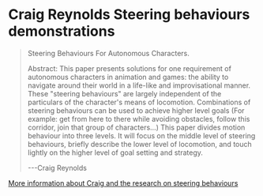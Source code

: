 # Craig Reynolds Steering behaviours demonstrations 
    
> Steering Behaviours For Autonomous Characters. 
>
> Abstract: This paper presents solutions for one requirement of autonomous characters in animation and games: the ability to navigate around their world in a life-like and improvisational manner. These "steering behaviours" are largely independent of the particulars of the character's means of locomotion. Combinations of steering behaviours can be used to achieve higher level goals (For example: get from here to there while avoiding obstacles, follow this corridor, join that group of characters...) This paper divides motion behaviour into three levels. It will focus on the middle level of steering behaviours, briefly describe the lower level of locomotion, and touch lightly on the higher level of goal setting and strategy.
>
> ---Craig Reynolds

[More information about Craig and the research on steering behaviours](http://www.red3d.com/cwr/)